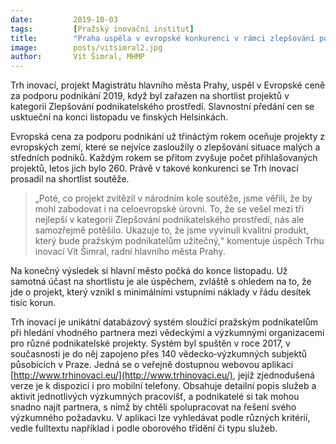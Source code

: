 ```yaml
---
date:         2019-10-03
tags:         [Pražský inovační institut]
title:        "Praha uspěla v evropské konkurenci v rámci zlepšování podnikatelského prostředí"
image: 	      posts/vitsimral2.jpg
author:       Vít Šimral, MHMP
---
```


Trh inovací, projekt Magistrátu hlavního města Prahy, uspěl v Evropské ceně za podporu podnikání 2019, když byl zařazen na shortlist projektů v kategorii Zlepšování podnikatelského prostředí. Slavnostní předání cen se usktueční na konci listopadu ve finských Helsinkách.

Evropská cena za podporu podnikání už třináctým rokem oceňuje projekty z evropských zemí, které se nejvíce zasloužily o zlepšování situace malých a středních podniků. Každým rokem se přitom zvyšuje počet přihlašovaných projektů, letos jich bylo 260. Právě v takové konkurenci se Trh inovací prosadil na shortlist soutěže.

> „Poté, co projekt zvítězil v národním kole soutěže, jsme věřili, že by mohl zabodovat i na celoevropské úrovni. To, že se vešel mezi tři nejlepší v kategorii Zlepšování podnikatelského prostředí, nás ale samozřejmě potěšilo. Ukazuje to, že jsme vyvinuli kvalitní produkt, který bude pražským podnikatelům užitečný,“ komentuje úspěch Trhu inovací Vít Šimral, radní hlavního města Prahy.

Na konečný výsledek si hlavní město počká do konce listopadu. Už samotná účast na shortlistu je ale úspěchem, zvláště s ohledem na to, že jde o projekt, který vznikl s minimálními vstupními náklady v řádu desítek tisíc korun.

Trh inovací je unikátní databázový systém sloužící pražským podnikatelům při hledání vhodného partnera mezi vědeckými a výzkumnými organizacemi pro různé podnikatelské projekty. Systém byl spuštěn v roce 2017, v současnosti je do něj zapojeno přes 140 vědecko‑výzkumných subjektů působících v Praze. Jedná se o veřejně dostupnou webovou aplikaci [http://www.trhinovaci.eu/](http://www.trhinovaci.eu/), jejíž zjednodušená verze je k dispozici i pro mobilní telefony. Obsahuje detailní popis služeb a aktivit jednotlivých výzkumných pracovišť, a podnikatelé si tak mohou snadno najít partnera, s nímž by chtěli spolupracovat na řešení svého výzkumného požadavku. V aplikaci lze vyhledávat podle různých kritérií, vedle fulltextu například i podle oborového třídění či typu služeb.


